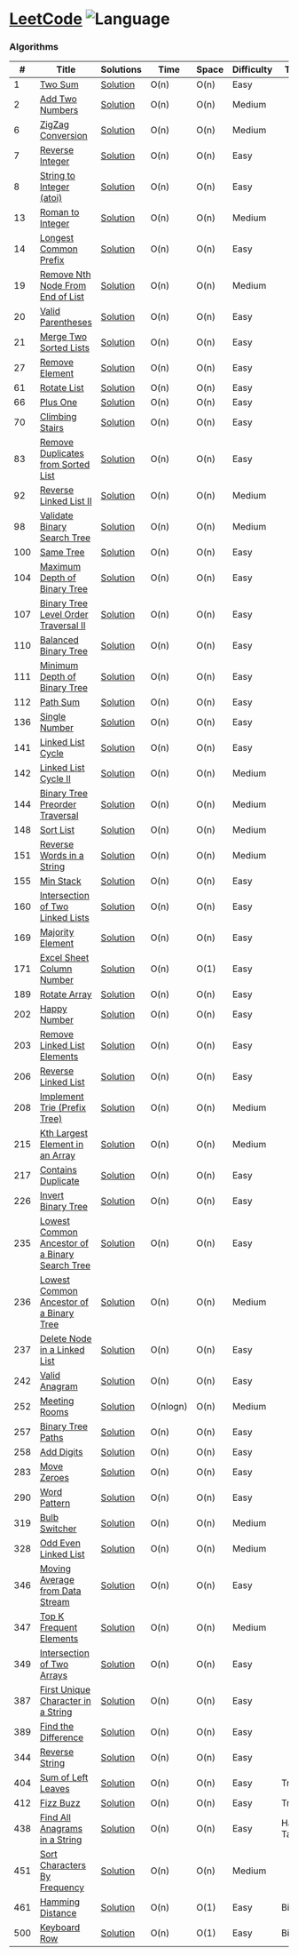 # [LeetCode](https://leetcode.com/problemset/algorithms/) ![Language](https://img.shields.io/badge/language-Java-blue.svg)

### Algorithms
|  #  |      Title     |   Solutions   | Time          | Space         | Difficulty  | Tag          |
|-----|----------------|---------------|---------------|---------------|-------------|--------------|
| 1 |[Two Sum](https://leetcode.com/problems/two-sum)| [Solution](src/two-sum.java) | O(n) | O(n) | Easy |  |
| 2 |[Add Two Numbers](https://leetcode.com/problems/add-two-numbers)| [Solution](src/add-two-numbers.java) | O(n) | O(n) | Medium |  |
| 6 |[ZigZag Conversion](https://leetcode.com/problems/zigzag-conversion)| [Solution](src/zigzag-conversion.java) | O(n) | O(n) | Medium |  |
| 7 |[Reverse Integer](https://leetcode.com/problems/reverse-integer)| [Solution](src/reverse-integer.java) | O(n) | O(n) | Easy |  |
| 8 |[String to Integer (atoi)](https://leetcode.com/problems/string-to-integer-atoi)| [Solution](src/string-to-integer-atoi.java) | O(n) | O(n) | Easy |  |
| 13 |[Roman to Integer](https://leetcode.com/problems/roman-to-integer)| [Solution](src/roman-to-integer.java) | O(n) | O(n) | Medium |  |
| 14 |[Longest Common Prefix](https://leetcode.com/problems/longest-common-prefix)| [Solution](src/longest-common-prefix.java) | O(n) | O(n) | Easy |  |
| 19 |[Remove Nth Node From End of List](https://leetcode.com/problems/remove-nth-node-from-end-of-list)| [Solution](src/remove-nth-node-from-end-of-list.java) | O(n) | O(n) | Medium |  |
| 20 |[Valid Parentheses](https://leetcode.com/problems/valid-parentheses)| [Solution](src/valid-parentheses.java) | O(n) | O(n) | Easy |  |
| 21 |[Merge Two Sorted Lists](https://leetcode.com/problems/merge-two-sorted-lists)| [Solution](src/merge-two-sorted-lists.java) | O(n) | O(n) | Easy |  |
| 27 |[Remove Element](https://leetcode.com/problems/remove-element)| [Solution](src/remove-element.java) | O(n) | O(n) | Easy |  |
| 61 |[Rotate List](https://leetcode.com/problems/rotate-list)| [Solution](src/rotate-list.java) | O(n) | O(n) | Easy |  |
| 66 |[Plus One](https://leetcode.com/problems/plus-one)| [Solution](src/plus-one.java) | O(n) | O(n) | Easy |  |
| 70 |[Climbing Stairs](https://leetcode.com/problems/climbing-stairs)| [Solution](src/climbing-stairs.java) | O(n) | O(n) | Easy |  |
| 83 |[Remove Duplicates from Sorted List](https://leetcode.com/problems/remove-duplicates-from-sorted-list)| [Solution](src/remove-duplicates-from-sorted-list.java) | O(n) | O(n) | Easy |  |
| 92 |[Reverse Linked List II](https://leetcode.com/problems/reverse-linked-list-ii)| [Solution](src/reverse-linked-list-ii.java) | O(n) | O(n) | Medium |  |
| 98 |[Validate Binary Search Tree](https://leetcode.com/problems/validate-binary-search-tree)| [Solution](src/validate-binary-search-tree.java) | O(n) | O(n) | Medium |  |
| 100 |[Same Tree](https://leetcode.com/problems/same-tree)| [Solution](src/same-tree.java) | O(n) | O(n) | Easy |  |
| 104 |[Maximum Depth of Binary Tree](https://leetcode.com/problems/maximum-depth-of-binary-tree)| [Solution](src/maximum-depth-of-binary-tree.java) | O(n) | O(n) | Easy |  |
| 107 |[Binary Tree Level Order Traversal II](https://leetcode.com/problems/binary-tree-level-order-traversal-ii)| [Solution](src/binary-tree-level-order-traversal-ii.java) | O(n) | O(n) | Easy |  |
| 110 |[Balanced Binary Tree](https://leetcode.com/problems/balanced-binary-tree)| [Solution](src/balanced-binary-tree.java) | O(n) | O(n) | Easy |  |
| 111 |[Minimum Depth of Binary Tree](https://leetcode.com/problems/minimum-depth-of-binary-tree)| [Solution](src/minimum-depth-of-binary-tree.java) | O(n) | O(n) | Easy |  |
| 112 |[Path Sum](https://leetcode.com/problems/path-sum)| [Solution](src/path-sum.java) | O(n) | O(n) | Easy |  |
| 136 |[Single Number](https://leetcode.com/problems/single-number)| [Solution](src/single-number.java) | O(n) | O(n) | Easy |  |
| 141 |[Linked List Cycle](https://leetcode.com/problems/linked-list-cycle)| [Solution](src/linked-list-cycle.java) | O(n) | O(n) | Easy |  |
| 142 |[Linked List Cycle II](https://leetcode.com/problems/linked-list-cycle-ii)| [Solution](src/linked-list-cycle-ii.java) | O(n) | O(n) | Medium |  |
| 144 |[Binary Tree Preorder Traversal](https://leetcode.com/problems/binary-tree-preorder-traversal)| [Solution](src/binary-tree-preorder-traversal.java) | O(n) | O(n) | Medium |  |
| 148 |[Sort List](https://leetcode.com/problems/sort-list)| [Solution](src/sort-list.java) | O(n) | O(n) | Medium |  |
| 151 |[Reverse Words in a String](https://leetcode.com/problems/reverse-words-in-a-string)| [Solution](src/reverse-words-in-a-string.java) | O(n) | O(n) | Medium |  |
| 155 |[Min Stack](https://leetcode.com/problems/min-stack)| [Solution](src/min-stack.java) | O(n) | O(n) | Easy |  |
| 160 |[Intersection of Two Linked Lists](https://leetcode.com/problems/intersection-of-two-linked-lists)| [Solution](src/intersection-of-two-linked-lists.java) | O(n) | O(n) | Easy |  |
| 169 |[Majority Element](https://leetcode.com/problems/majority-element)| [Solution](src/majority-element.java) | O(n) | O(n) | Easy |  |
| 171 |[Excel Sheet Column Number](https://leetcode.com/problems/problems/excel-sheet-column-number)| [Solution](src/excel-sheet-column-number.java) | O(n) | O(1) | Easy |  |
| 189 |[Rotate Array](https://leetcode.com/problems/rotate-array/)| [Solution](src/rotate-array.java) | O(n) | O(n) | Easy |  |
| 202 |[Happy Number](https://leetcode.com/problems/happy-number)| [Solution](src/happy-number.java) | O(n) | O(n) | Easy |  |
| 203 |[Remove Linked List Elements](https://leetcode.com/problems/remove-linked-list-elements)| [Solution](src/remove-linked-list-elements.java) | O(n) | O(n) | Easy |  |
| 206 |[Reverse Linked List  ](https://leetcode.com/problems/reverse-linked-list)| [Solution](src/reverse-linked-list.java) | O(n) | O(n) | Easy |  |
| 208 |[Implement Trie (Prefix Tree)  ](https://leetcode.com/problems/implement-trie-prefix-tree)| [Solution](src/implement-trie-prefix-tree.java) | O(n) | O(n) | Medium |  |
| 215 |[Kth Largest Element in an Array  ](https://leetcode.com/problems/kth-largest-element-in-an-array)| [Solution](src/kth-largest-element-in-an-array.java) | O(n) | O(n) | Medium |  |
| 217 |[Contains Duplicate  ](https://leetcode.com/problems/contains-duplicate)| [Solution](src/contains-duplicate.java) | O(n) | O(n) | Easy |  |
| 226 |[Invert Binary Tree  ](https://leetcode.com/problems/invert-binary-tree)| [Solution](src/invert-binary-tree.java) | O(n) | O(n) | Easy |  |
| 235 |[Lowest Common Ancestor of a Binary Search Tree  ](https://leetcode.com/problems/lowest-common-ancestor-of-a-binary-search-tree)| [Solution](src/lca-bst.java) | O(n) | O(n) | Easy |  |
| 236 |[Lowest Common Ancestor of a Binary Tree  ](https://leetcode.com/problems/lowest-common-ancestor-of-a-binary-tree)| [Solution](src/lowest-common-ancestor-of-a-binary-tree.java) | O(n) | O(n) | Medium |  |
| 237 |[Delete Node in a Linked List  ](https://leetcode.com/problems/delete-node-in-a-linked-list)| [Solution](src/delete-node-in-a-linked-list.java) | O(n) | O(n) | Easy |  |
| 242 |[Valid Anagram](https://leetcode.com/problems/valid-anagram)| [Solution](src/valid-anagram.java) | O(n) | O(n) | Easy |  |
| 252 |[Meeting Rooms](https://leetcode.com/problems/meeting-rooms)| [Solution](src/meeting-rooms.java) | O(nlogn) | O(n) | Medium |  |
| 257 |[Binary Tree Paths](https://leetcode.com/problems/binary-tree-paths)| [Solution](src/binary-tree-paths.java) | O(n) | O(n) | Easy |  |
| 258 |[Add Digits](https://leetcode.com/problems/add-digits)| [Solution](src/add-digits.java) | O(n) | O(n) | Easy |  |
| 283 |[Move Zeroes](https://leetcode.com/problems/move-zeroes)| [Solution](src/move-zeroes.java) | O(n) | O(n) | Easy |  |
| 290 |[Word Pattern](https://leetcode.com/problems/word-pattern/)| [Solution](src/word-pattern.java) | O(n) | O(n) | Easy |  |
| 319 |[Bulb Switcher  ](https://leetcode.com/problems/bulb-switcher)| [Solution](src/bulb-switcher.java) | O(n) | O(n) | Medium |  |
| 328 |[Odd Even Linked List  ](https://leetcode.com/problems/odd-even-linked-list)| [Solution](src/odd-even-linked-list.java) | O(n) | O(n) | Medium |  |
| 346 |[Moving Average from Data Stream](https://leetcode.com/problems/moving-average-from-data-stream)| [Solution](src/moving-average-from-data-stream.java) | O(n) | O(n) | Easy |  |
| 347 |[Top K Frequent Elements](https://leetcode.com/problems/top-k-frequent-elements)| [Solution](src/top-k-frequent-elements.java) | O(n) | O(n) | Medium |  |
| 349 |[Intersection of Two Arrays](https://leetcode.com/problems/intersection-of-two-arrays)| [Solution](src/intersection-of-two-arrays.java) | O(n) | O(n) | Easy |  |
| 387 |[First Unique Character in a String](https://leetcode.com/problems/first-unique-character-in-a-string)| [Solution](src/first-unique-character-in-a-string.java) | O(n) | O(n) | Easy |  |
| 389 |[Find the Difference](https://leetcode.com/problems/find-the-difference/)| [Solution](src/find-the-difference.java) | O(n) | O(n) | Easy |  |
| 344 |[Reverse String  ](https://leetcode.com/problems/reverse-string)| [Solution](src/reverse-string.java) | O(n) | O(n) | Easy |  |
| 404 |[Sum of Left Leaves](https://leetcode.com/problems/sum-of-left-leaves/)| [Solution](src/sum-of-left-leaves.java) | O(n) | O(n) | Easy | Tree |
| 412 |[Fizz Buzz](https://leetcode.com/problems/fizz-buzz/)| [Solution](src/fizz-buzz.java) | O(n) | O(n) | Easy | Tree |
| 438 |[Find All Anagrams in a String  ](https://leetcode.com/problems/find-all-anagrams-in-a-string)| [Solution](src/find-all-anagrams-in-a-string.java) | O(n) | O(n) | Easy | Hash Table |
| 451 |[Sort Characters By Frequency](https://leetcode.com/problems/sort-characters-by-frequency)| [Solution](src/sort-characters-by-frequency.java) | O(n) | O(n) | Medium |  |
| 461 |[Hamming Distance](https://leetcode.com/problems/hamming-distance/)| [Solution](src/hamming-distance.java) | O(n) | O(1) | Easy | Bit |
| 500 |[Keyboard Row](https://leetcode.com/problems/keyboard-row/)| [Solution](src/keyboard-row.java) | O(n) | O(1) | Easy | Bit |
